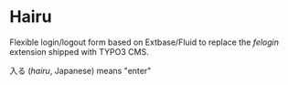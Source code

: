 # Hairu

Flexible login/logout form based on Extbase/Fluid to replace the *felogin* extension shipped with TYPO3 CMS.

入る (*hairu*, Japanese) means "enter"